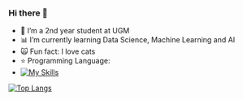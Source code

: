 ### Hi there 👋

- 🔭 I’m a 2nd year student at UGM
- 📊 I’m currently learning Data Science, Machine Learning and AI
- 🙀 Fun fact: I love cats 
- ⭐️ Programming Language:
- [![My Skills](https://skillicons.dev/icons?i=py,js,cpp,pytorch,docker)](https://skillicons.dev)

[![Top Langs](https://github-readme-stats.vercel.app/api/top-langs/?username=anuraghazra&layout=donut)](https://github.com/anuraghazra/github-readme-stats)

<!--
**dzakyjl/dzakyjl** is a ✨ _special_ ✨ repository because its `README.md` (this file) appears on your GitHub profile.

Here are some ideas to get you started:

- 🔭 I’m currently working on ...
- 🌱 I’m currently learning ...
- 👯 I’m looking to collaborate on ...
- 🤔 I’m looking for help with ...
- 💬 Ask me about ...
- 📫 How to reach me: ...
- 😄 Pronouns: ...
- ⚡ Fun fact: ...
-->

